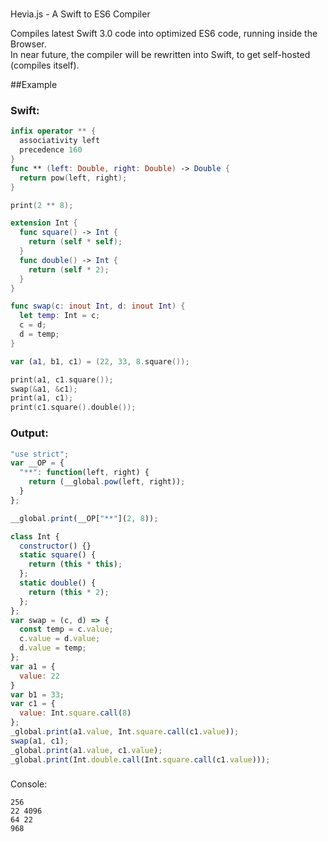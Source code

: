 #
Hevia.js - A Swift to ES6 Compiler

Compiles latest Swift 3.0 code into optimized ES6 code, running inside the Browser.<br>
In near future, the compiler will be rewritten into Swift, to get self-hosted (compiles itself).

##Example

### Swift:
```Swift
infix operator ** {
  associativity left
  precedence 160
}
func ** (left: Double, right: Double) -> Double {
  return pow(left, right);
}

print(2 ** 8);

extension Int {
  func square() -> Int {
    return (self * self);
  }
  func double() -> Int {
    return (self * 2);
  }
}

func swap(c: inout Int, d: inout Int) {
  let temp: Int = c;
  c = d;
  d = temp;
}

var (a1, b1, c1) = (22, 33, 8.square());

print(a1, c1.square());
swap(&a1, &c1);
print(a1, c1);
print(c1.square().double());
```
### Output:
```JavaScript
"use strict";
var __OP = {
  "**": function(left, right) {
    return (__global.pow(left, right));
  }
};

__global.print(__OP["**"](2, 8));

class Int {
  constructor() {}
  static square() {
    return (this * this);
  };
  static double() {
    return (this * 2);
  };
};
var swap = (c, d) => {
  const temp = c.value;
  c.value = d.value;
  d.value = temp;
};
var a1 = {
  value: 22
}
var b1 = 33;
var c1 = {
  value: Int.square.call(8)
};
_global.print(a1.value, Int.square.call(c1.value));
swap(a1, c1);
_global.print(a1.value, c1.value);
_global.print(Int.double.call(Int.square.call(c1.value)));
```
###
Console:
```
256
22 4096
64 22
968
```
